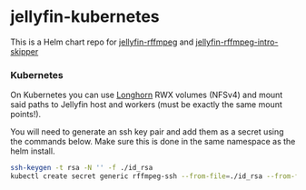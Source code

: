 # jellyfin-kubernetes

This is a Helm chart repo for [jellyfin-rffmpeg](https://github.com/aleksasiriski/rffmpeg-go/pkgs/container/jellyfin-rffmpeg) and [jellyfin-rffmpeg-intro-skipper](https://github.com/aleksasiriski/rffmpeg-go/pkgs/container/jellyfin-rffmpeg-intro-skipper)

### Kubernetes

On Kubernetes you can use [Longhorn](https://longhorn.io) RWX volumes (NFSv4) and mount said paths to Jellyfin host and workers (must be exactly the same mount points!).

You will need to generate an ssh key pair and add them as a secret using the commands below. Make sure this is done in the same namespace as the helm install.

```bash
ssh-keygen -t rsa -N '' -f ./id_rsa
kubectl create secret generic rffmpeg-ssh --from-file=./id_rsa --from-file=./id_rsa.pub
```
